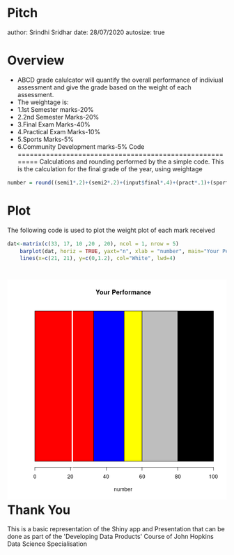 Pitch
========================================================
author: Srindhi Sridhar
date: 28/07/2020
autosize: true

Overview
========================================================

- ABCD grade calulcator will quantify the overall performance of indiviual assessment and give the grade based on the weight of each assessment.
- The weightage is: 
- 1.1st Semester marks-20% 
- 2.2nd Semester Marks-20% 
- 3.Final Exam Marks-40% 
- 4.Practical Exam Marks-10%
- 5.Sports Marks-5% 
- 6.Community Development marks-5%
Code
========================================================
Calculations and rounding performed by the a simple code. This is the calculation for the final grade of the year, using weightage


```r
number = round((semi1*.2)+(semi2*.2)+(input$final*.4)+(pract*.1)+(sport*.05)+(commd*.05))
```
Plot
========================================================
The following code is used to plot the weight plot of each mark received


```r
dat<-matrix(c(33, 17, 10 ,20 , 20), ncol = 1, nrow = 5)
    barplot(dat, horiz = TRUE, yaxt="n", xlab = "number", main="Your Performance", col=c("red", "blue", "yellow", "grey", "black"))
    lines(x=c(21, 21), y=c(0,1.2), col="White", lwd=4)
```

![plot of chunk unnamed-chunk-2](Pitch-figure/unnamed-chunk-2-1.png)
Thank You
============================================================
This is a basic representation of the Shiny app and Presentation that can be done as part of the 'Developing Data Products' Course of John Hopkins Data Science Specialisation
